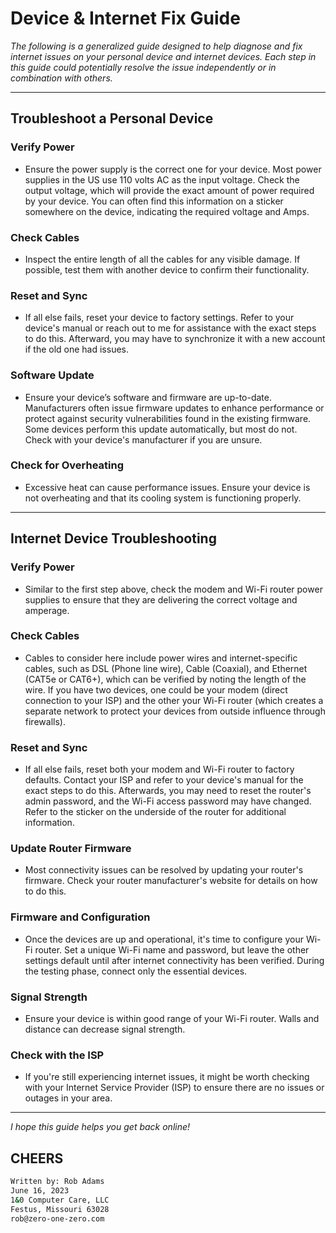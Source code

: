 # Device & Internet Fix Guide

*The following is a generalized guide designed to help diagnose and fix internet issues on your personal device and internet devices. Each step in this guide could potentially resolve the issue independently or in combination with others.*

---

## Troubleshoot a Personal Device


### Verify Power

* Ensure the power supply is the correct one for your device. Most power supplies in the US use 110 volts AC as the input voltage. Check the output voltage, which will provide the exact amount of power required by your device. You can often find this information on a sticker somewhere on the device, indicating the required voltage and Amps.

### Check Cables

* Inspect the entire length of all the cables for any visible damage. If possible, test them with another device to confirm their functionality.

### Reset and Sync

* If all else fails, reset your device to factory settings. Refer to your device's manual or reach out to me for assistance with the exact steps to do this. Afterward, you may have to synchronize it with a new account if the old one had issues.

### Software Update

* Ensure your device’s software and firmware are up-to-date. Manufacturers often issue firmware updates to enhance performance or protect against security vulnerabilities found in the existing firmware. Some devices perform this update automatically, but most do not. Check with your device's manufacturer if you are unsure.

### Check for Overheating

* Excessive heat can cause performance issues. Ensure your device is not overheating and that its cooling system is functioning properly.

---

## Internet Device Troubleshooting


### Verify Power

* Similar to the first step above, check the modem and Wi-Fi router power supplies to ensure that they are delivering the correct voltage and amperage.

### Check Cables

* Cables to consider here include power wires and internet-specific cables, such as DSL (Phone line wire), Cable (Coaxial), and Ethernet (CAT5e or CAT6+), which can be verified by noting the length of the wire. If you have two devices, one could be your modem (direct connection to your ISP) and the other your Wi-Fi router (which creates a separate network to protect your devices from outside influence through firewalls).

### Reset and Sync

* If all else fails, reset both your modem and Wi-Fi router to factory defaults. Contact your ISP and refer to your device's manual for the exact steps to do this. Afterwards, you may need to reset the router's admin password, and the Wi-Fi access password may have changed. Refer to the sticker on the underside of the router for additional information.

### Update Router Firmware

* Most connectivity issues can be resolved by updating your router's firmware. Check your router manufacturer's website for details on how to do this.

### Firmware and Configuration

* Once the devices are up and operational, it's time to configure your Wi-Fi router. Set a unique Wi-Fi name and password, but leave the other settings default until after internet connectivity has been verified. During the testing phase, connect only the essential devices.

### Signal Strength

* Ensure your device is within good range of your Wi-Fi router. Walls and distance can decrease signal strength.

### Check with the ISP

* If you're still experiencing internet issues, it might be worth checking with your Internet Service Provider (ISP) to ensure there are no issues or outages in your area.

---
*I hope this guide helps you get back online!*

CHEERS
---

```bash
Written by: Rob Adams
June 16, 2023
1&0 Computer Care, LLC
Festus, Missouri 63028
rob@zero-one-zero.com
```